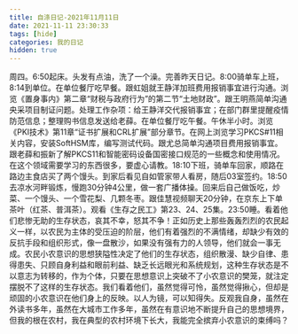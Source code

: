 ```yaml
---
title: 自涤日记-2021年11月11日
date: 2021-11-11 23:30:33
tags: [hide]
categories: 我的日记
hidden: true
---
```

周四。6:50起床。头发有点油，洗了一个澡。完善昨天日记。8:00骑单车上班，8:14到单位。在单位餐厅吃早餐。跟虹姐就王静洋加班费用报销事宜进行沟通。浏览《置身事内》第二章“财税与政府行为”的第二节“土地财政”。跟王明燕简单沟通央采项目制证问题。处理工作杂项：给王静洋交代报销事宜；在部门群里提醒疫情防范信息；整理购书信息发送给老薛。在单位餐厅吃午餐。午休半小时。浏览《PKI技术》第11章“证书扩展和CRL扩展”部分章节。在网上浏览学习PKCS#11相关内容，安装SoftHSM库，编写测试代码。跟尤总简单沟通项目费用报销事宜。跟老薛和振新了解PKCS11和智能密码设备国密接口规范的一些概念和使用情况。在这个领域需要学习的东西很多，要虚心请教。18:10下班，骑单车回家，顺路在路边主食店买了两个馒头。到家后看见自如管家带人看房，随后03室签约。18:50去凉水河畔锻炼，慢跑30分钟4公里，做一套广播体操。回来后自己做饭吃，炒菜、一个馒头、一个雪花梨、几颗冬枣。跟佳慧视频聊天20分钟，在京东上下单茶叶（红茶、普洱茶）。观看《生存之民工》第23、24、25集。23:50睡。看着他们悲惨无助的生存状态，哀其不幸，怒其不争！正如历史上那些轰轰烈烈的农民起义一样，以农民为主体的受压迫的阶层，他们有着强烈的不满情绪，却缺少有效的反抗手段和组织形式，像一盘散沙，如果没有强有力的人领导，他们就会一事无成。农民小农意识的思想狭隘性决定了他们的生存状态，组织散漫、缺少自律、患得患失、只顾自身利益和眼前利益、缺乏长远眼光和系统规划，这种生存状态是不以意志为转移的，作为个体，只要在思想意识上突破不了小农意识的樊笼，就注定摆脱不了这样的生存状态。我们看着他们，虽然觉得可怜，虽然觉得揪心，但却是顽固的小农意识在他们身上的反映。以人为镜，可以知得失。反观我自身，虽然在外读书多年，虽然在大城市工作多年，虽然在有意识地不断提升自己的思想境界，但我的根在农村，我在典型的农村环境下长大，我能完全摈弃小农意识的束缚吗？
